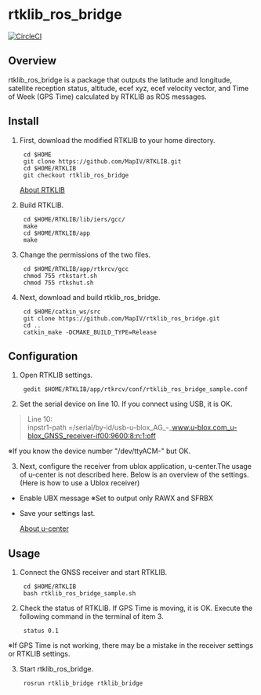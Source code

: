 # rtklib_ros_bridge
[![CircleCI](https://circleci.com/gh/MapIV/rtklib_ros_bridge.svg?style=svg&circle-token=b0ded687015c8cd5440cd1436a31890c3a1697c4)](https://circleci.com/gh/MapIV/rtklib_ros_bridge)
## Overview

rtklib_ros_bridge is a package that outputs the latitude and longitude, satellite reception status, altitude, ecef xyz, ecef velocity vector, and Time of Week (GPS Time) calculated by RTKLIB as ROS messages.

## Install

1) First, download the modified RTKLIB to your home directory.

		cd $HOME  
		git clone https://github.com/MapIV/RTKLIB.git
		cd $HOME/RTKLIB     
		git checkout rtklib_ros_bridge    

	[About RTKLIB](http://www.rtklib.com)

2) Build RTKLIB.
  
		cd $HOME/RTKLIB/lib/iers/gcc/  
		make   
		cd $HOME/RTKLIB/app  
		make   

3) Change the permissions of the two files.
 
		cd $HOME/RTKLIB/app/rtkrcv/gcc  
		chmod 755 rtkstart.sh  
		chmod 755 rtkshut.sh  

4) Next, download and build rtklib_ros_bridge.

		cd $HOME/catkin_ws/src  
		git clone https://github.com/MapIV/rtklib_ros_bridge.git  
		cd ..  
		catkin_make -DCMAKE_BUILD_TYPE=Release  

## Configuration
1) Open RTKLIB settings.

		gedit $HOME/RTKLIB/app/rtkrcv/conf/rtklib_ros_bridge_sample.conf

2) Set the serial device on line 10. If you connect using USB, it is OK.

>Line 10:  
>inpstr1-path =/serial/by-id/usb-u-blox_AG_-_www.u-blox.com_u-blox_GNSS_receiver-if00:9600:8:n:1:off  

※If you know the device number "/dev/ttyACM-" but OK.

3) Next, configure the receiver from ublox application, u-center.The usage of u-center is not described here. Below is an overview of the settings. (Here is how to use a Ublox receiver)  

* Enable UBX message ※Set to output only RAWX and SFRBX
* Save your settings last.

	[About u-center](https://www.u-blox.com/product/u-center)  

## Usage
1) Connect the GNSS receiver and start RTKLIB.

		cd $HOME/RTKLIB  
		bash rtklib_ros_bridge_sample.sh  

2) Check the status of RTKLIB. If GPS Time is moving, it is OK. Execute the following command in the terminal of item 3.

		status 0.1  

※If GPS Time is not working, there may be a mistake in the receiver settings or RTKLIB settings.

3) Start rtklib_ros_bridge.

		rosrun rtklib_bridge rtklib_bridge   
